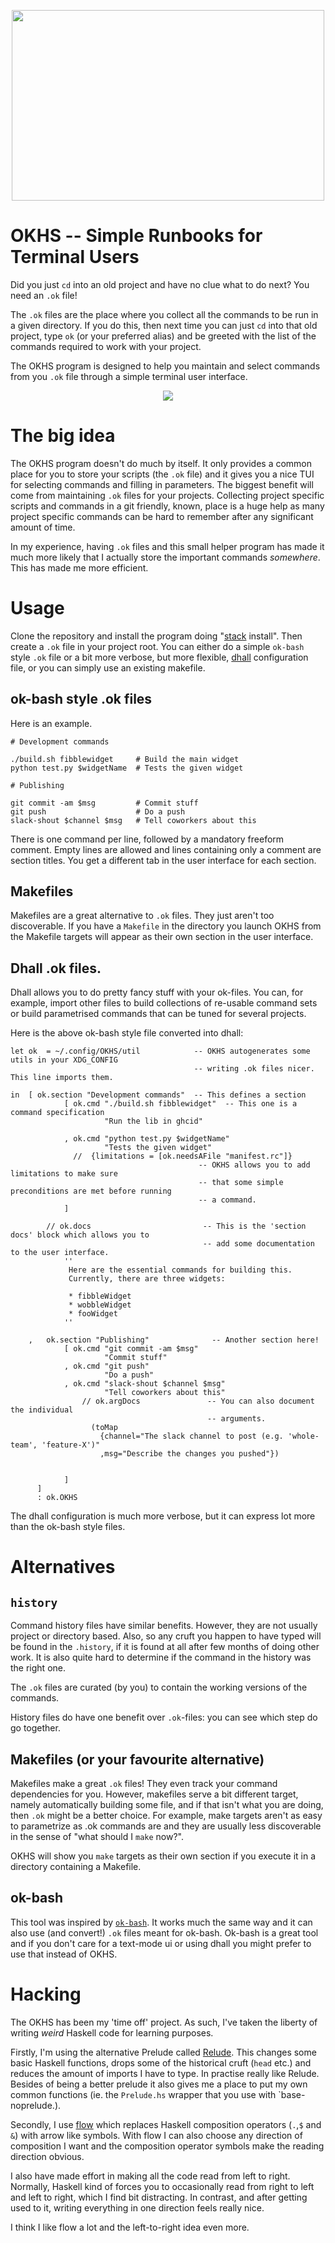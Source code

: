 <p align="center">
  <img width="500" height="305" src="https://github.com/aleator/OKHS/blob/master/logo.png?raw=true">
</p>

# OKHS -- Simple Runbooks for Terminal Users

Did you just `cd` into an old project and have no clue what to do next?
You need an `.ok` file!

The `.ok` files are the place where you collect all the commands to be run in a
given directory. If you do this, then next time you can just `cd` into that old
project, type `ok` (or your preferred alias) and be greeted with the list of
the commands required to work with your project.

The OKHS program is designed to help you maintain and select commands from you
`.ok` file through a simple terminal user interface.

<p align="center">
  <img src="https://github.com/aleator/OKHS/blob/master/usage.svg?raw=true">
</p>


# The big idea

The OKHS program doesn't do much by itself. It only provides a common place for
you to store your scripts (the `.ok` file) and it gives you a nice TUI for
selecting commands and filling in parameters. The biggest benefit will come
from maintaining `.ok` files for your projects.  Collecting project specific
scripts and commands in a git friendly, known, place is a huge help as many
project specific commands can be hard to remember after any significant amount
of time.

In my experience, having `.ok` files and this small helper program has made it
much more likely that I actually store the important commands *somewhere*. This
has made me more efficient.

# Usage

Clone the repository and install the program doing "[stack](https://www.haskellstack.org) install".
Then create a `.ok` file in your project root. You can either do a simple `ok-bash` style
`.ok` file or a bit more verbose, but more flexible, [dhall](https://github.com/dhall-lang/dhall-lang)
configuration file, or you can simply use an existing makefile.

## ok-bash style .ok files

Here is an example.

```
# Development commands

./build.sh fibblewidget     # Build the main widget
python test.py $widgetName  # Tests the given widget

# Publishing

git commit -am $msg         # Commit stuff
git push                    # Do a push
slack-shout $channel $msg   # Tell coworkers about this
```

There is one command per line, followed by a mandatory freeform comment.
Empty lines are allowed and lines containing only a comment are section
titles. You get a different tab in the user interface for each section.

## Makefiles

Makefiles are a great alternative to `.ok` files. They just aren't too
discoverable. If you have a `Makefile` in the directory you launch OKHS
from the Makefile targets will appear as their own section in the
user interface. 

## Dhall .ok files.

Dhall allows you to do pretty fancy stuff with your ok-files. You can, for
example, import other files to build collections of re-usable command sets or
build parametrised commands that can be tuned for several projects. 

Here is the above ok-bash style file converted into dhall:

```
let ok  = ~/.config/OKHS/util            -- OKHS autogenerates some utils in your XDG_CONFIG 
                                         -- writing .ok files nicer. This line imports them.

in  [ ok.section "Development commands"  -- This defines a section
            [ ok.cmd "./build.sh fibblewidget"  -- This one is a command specification
                     "Run the lib in ghcid"

            , ok.cmd "python test.py $widgetName"
                     "Tests the given widget"
              //  {limitations = [ok.needsAFile "manifest.rc"]}
                                          -- OKHS allows you to add limitations to make sure
                                          -- that some simple preconditions are met before running
                                          -- a command. 
            ]

        // ok.docs                         -- This is the 'section docs' block which allows you to
                                           -- add some documentation to the user interface.
            ''
             Here are the essential commands for building this.
             Currently, there are three widgets:

             * fibbleWidget
             * wobbleWidget
             * fooWidget
            ''

    ,   ok.section "Publishing"              -- Another section here!
            [ ok.cmd "git commit -am $msg" 
                     "Commit stuff"
            , ok.cmd "git push" 
                     "Do a push"
            , ok.cmd "slack-shout $channel $msg"
                     "Tell coworkers about this"
                // ok.argDocs               -- You can also document the individual
                                            -- arguments.
                  (toMap 
                    {channel="The slack channel to post (e.g. 'whole-team', 'feature-X')"
                    ,msg="Describe the changes you pushed"}) 
                                            

            ]
      ] 
      : ok.OKHS

```

The dhall configuration is much more verbose, but it can express lot more than
the ok-bash style files. 

# Alternatives

## `history`

Command history files have similar benefits. However, they are not usually
project or directory based. Also, so any cruft you happen to have typed will be
found in the `.history`, if it is found at all after few months of doing other
work. It is also quite hard to determine if the command in the history was the
right one.  

The `.ok` files are curated (by you) to contain the working versions of the commands.

History files do have one benefit over `.ok`-files: you can see which step do
go together.

## Makefiles (or your favourite alternative)

Makefiles make a great `.ok` files! They even track your command dependencies
for you. However, makefiles serve a bit different target, namely automatically
building some file, and if that isn't what you are doing, then `.ok` might be a
better choice. For example, make targets aren't as easy to parametrize as .ok
commands are and they are usually less discoverable in the sense of "what should
I `make` now?".

OKHS will show you `make` targets as their own section if you execute it in a
directory containing a Makefile.

## ok-bash

This tool was inspired by [`ok-bash`](http://secretgeek.net/ok). It works
much the same way and it can also use (and convert!) `.ok` files meant
for ok-bash. Ok-bash is a great tool and if you don't care for a text-mode
ui or using dhall you might prefer to use that instead of OKHS.

# Hacking

The OKHS has been my 'time off' project. As such, I've taken the liberty of
writing *weird* Haskell code for learning purposes.

Firstly, I'm using the alternative Prelude called
[Relude](https://github.com/kowainik/relude). This changes some basic Haskell
functions, drops some of the historical cruft (`head` etc.) and reduces the
amount of imports I have to type. In practise really like Relude. Besides of
being a better prelude it also gives me a place to put my own common functions
(ie. the `Prelude.hs` wrapper that you use with `base-noprelude.).

Secondly, I use [flow](http://hackage.haskell.org/package/flow) which replaces
Haskell composition operators (`.`,`$` and `&`) with arrow like symbols.  With
flow I can also choose any direction of composition I want and the composition
operator symbols make the reading direction obvious.

I also have made effort in making all the code read from left to right.
Normally, Haskell kind of forces you to occasionally read from right to left
and left to right, which I find bit distracting. In contrast, and after getting
used to it, writing everything in one direction feels really nice.

I think I like flow a lot and the left-to-right idea even more.
